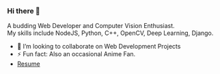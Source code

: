 ### Hi there 👋

<!--
**ManavKhorasiya/ManavKhorasiya** is a ✨ _special_ ✨ repository because its `README.md` (this file) appears on your GitHub profile.

Here are some ideas to get you started:

- 🔭 I’m currently working on ...
- 🌱 I’m currently learning ...
- 👯 I’m looking to collaborate on ...
- 🤔 I’m looking for help with ...
- 💬 Ask me about ...
- 📫 How to reach me: ...
- 😄 Pronouns: ...
- ⚡ Fun fact: ...
-->

A budding Web Developer and Computer Vision Enthusiast.<br>
My skills include NodeJS, Python, C++, OpenCV, Deep Learning, Django.<br>
* 👯 I’m looking to collaborate on Web Development Projects
* ⚡ Fun fact: Also an occasional Anime Fan. 
* <a href = "https://github.com/ManavKhorasiya/ManavKhorasiya/blob/master/Manav%20Khorasiya%20Resume.pdf" target = "_blank">Resume
